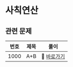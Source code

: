 # 사칙연산

## 관련 문제

| 번호 | 제목 | 풀이                                            |
| ---- | ---- | ----------------------------------------------- |
| 1000 | A+B  | 🔗 [바로가기](/백준/문제/1000.%20A+B/README.md) |
